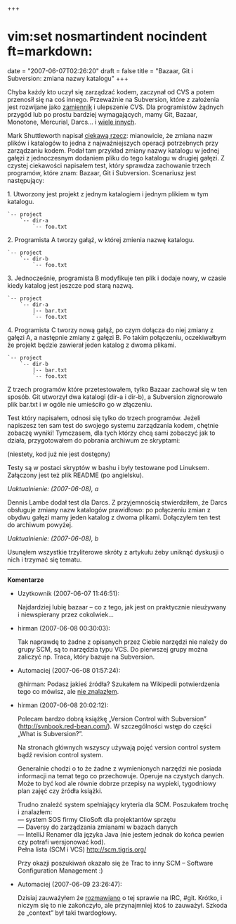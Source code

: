 +++
# vim:set nosmartindent nocindent ft=markdown:
date = "2007-06-07T02:26:20"
draft = false
title = "Bazaar, Git i Subversion: zmiana nazwy katalogu"
+++

Chyba każdy kto uczył się zarządzać kodem, zaczynał od CVS a potem przenosił się
na coś innego. Przeważnie na Subversion, które z założenia jest rozwijane jako
[zamiennik](http://subversion.tigris.org/faq.html#why) i ulepszenie CVS.  Dla
programistów żądnych przygód lub po prostu bardziej wymagających, mamy Git,
Bazaar, Monotone, Mercurial, Darcs... i [wiele
innych](http://en.wikipedia.org/wiki/Comparison_of_revision_control_software).

Mark Shuttleworth napisał [ciekawą
rzecz](http://www.markshuttleworth.com/archives/123): mianowicie, że zmiana nazw
plików i katalogów to jedna z najważniejszych operacji potrzebnych przy
zarządzaniu kodem. Podał tam przykład zmiany nazwy katalogu w jednej gałęzi
z jednoczesnym dodaniem pliku do tego katalogu w drugiej gałęzi. Z czystej
ciekawości napisałem test, który sprawdza zachowanie trzech programów, które
znam: Bazaar, Git i Subversion. Scenariusz jest następujący:

1\. Utworzony jest projekt z jednym katalogiem i jednym plikiem w tym
katalogu.

    
    
    
    `-- project
        `-- dir-a
            `-- foo.txt
    
    

2\. Programista A tworzy gałąź, w której zmienia nazwę katalogu.

    
    
    
    `-- project
        `-- dir-b
            `-- foo.txt
    
    

3\. Jednocześnie, programista B modyfikuje ten plik i dodaje nowy, w czasie
kiedy katalog jest jeszcze pod starą nazwą.

    
    
    
    `-- project
        `-- dir-a
            |-- bar.txt
            `-- foo.txt
    
    

4\. Programista C tworzy nową gałąź, po czym dołącza do niej zmiany z gałęzi
A, a następnie zmiany z gałęzi B. Po takim połączeniu, oczekiwałbym że projekt
będzie zawierał jeden katalog z dwoma plikami.

    
    
    
    `-- project
        `-- dir-b
            |-- bar.txt
            `-- foo.txt
    
    

Z trzech programów które przetestowałem, tylko Bazaar zachował się w ten
sposób. Git utworzył dwa katalogi (dir-a i dir-b), a Subversion zignorowało
plik bar.txt i w ogóle nie umieściło go w złączeniu.

Test który napisałem, odnosi się tylko do trzech programów. Jeżeli napiszesz
ten sam test do swojego systemu zarządzania kodem, chętnie zobaczę wyniki!
Tymczasem, dla tych którzy chcą sami zobaczyć jak to działa, przygotowałem do
pobrania archiwum ze skryptami:

(niestety, kod już nie jest dostępny)

Testy są w postaci skryptów w bashu i były testowane pod Linuksem. Załączony
jest też plik README (po angielsku).

_Uaktualnienie: (2007-06-08), a_

Dennis Lambe dodał test dla Darcs. Z przyjemnością stwierdziłem, że Darcs
obsługuje zmiany nazw katalogów prawidłowo: po połączeniu zmian z obydwu
gałęzi mamy jeden katalog z dwoma plikami. Dołączyłem ten test do archiwum
powyżej.

_Uaktualnienie: (2007-06-08), b_

Usunąłem wszystkie trzyliterowe skróty z artykułu żeby uniknąć dyskusji o nich
i trzymać się tematu.

----
**Komentarze**

* Uzytkownik (2007-06-07 11:46:51): <p>Najdardziej lubię bazaar &#8211; co
  z tego, jak jest on praktycznie nieużywany i niewspierany przez
  cokolwiek&#8230;</p>
* hirman (2007-06-08 00:30:03): <p>Tak naprawdę to żadne z opisanych przez
  Ciebie narzędzi nie należy do grupy <span class="caps">SCM</span>, są to
  narzędzia typu <span class="caps">VCS</span>. Do pierwszej grupy można
  zaliczyć np. Traca, który bazuje na Subversion.</p>
* Automaciej (2007-06-08 01:57:24): <p>@hirman: Podasz jakieś źródła? Szukałem
  na Wikipedii potwierdzenia tego co mówisz, ale <a
  href="http://en.wikipedia.org/wiki/Revision_control" rel="nofollow" >nie
  znalazłem</a>.</p>
* hirman (2007-06-08 20:02:12): <p>Polecam bardzo dobrą książkę &#8222;Version
  Control with Subversion&#8221; (http://svnbook.red-bean.com/). W szczególności
  wstęp do części &#8222;What is Subversion?&#8221;.</p>  <p>Na stronach
  głównych wszyscy używają pojęć version control system bądź revision control
  system.</p>  <p>Generalnie chodzi o to że żadne z wymienionych narzędzi nie
  posiada informacji na temat tego co przechowuje. Operuje na czystych danych.
  Może to być kod ale równie dobrze przepisy na wypieki, tygodniowy plan zajęć
  czy źródła książki.</p>  <p>Trudno znaleźć system spełniający kryteria dla
  <span class="caps">SCM</span>. Poszukałem trochę i znalazłem:<br /> &#8212;
  system <span class="caps">SOS</span> firmy ClioSoft dla projektantów
  sprzętu<br /> &#8212; Daversy do zarządzania zmianami w bazach danych<br />
  &#8212; IntelliJ Renamer dla języka Java (nie jestem jednak do końca pewien
  czy potrafi wersjonować kod).<br /> Pełna lista (<span class="caps">SCM</span>
  i <span class="caps">VCS</span>) http://scm.tigris.org/</p>  <p>Przy okazji
  poszukiwań okazało się że Trac to inny <span class="caps">SCM</span> &#8211;
  Software Configuration Management :)</p>
* Automaciej (2007-06-09 23:26:47): <p>Dzisiaj zauważyłem że <a
  href="http://colabti.de/irclogger/irclogger_log/git?date=2007-06-09,Sat&amp;amp;sel=229#l387"
  rel="nofollow" >rozmawiano</a> o tej sprawie na <span class="caps">IRC</span>,
  #git. Krótko, i niczym się to nie zakończyło, ale przynajmniej ktoś to
  zauważył. Szkoda że „context” był taki twardogłowy.</p>
